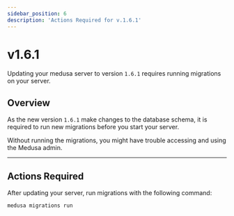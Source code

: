 ```yaml
---
sidebar_position: 6
description: 'Actions Required for v.1.6.1'
---
```


# v1.6.1

Updating your medusa server to version `1.6.1` requires running migrations on your server.

## Overview

As the new version `1.6.1` make changes to the database schema, it is required to run new migrations before you start your server.

Without running the migrations, you might have trouble accessing and using the Medusa admin.

---

## Actions Required

After updating your server, run migrations with the following command:

```bash
medusa migrations run
```
